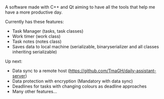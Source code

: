 A software made with C++ and Qt aiming to have all the tools that help me have a more productive day.

Currently has these features:
- Task Manager (tasks, task classes)
- Work timer (work class)
- Task notes (notes class)
- Saves data to local machine (serializable, binaryserializer and all classes inheriting serializable)

Up next:
- Data sync to a remote host (https://github.com/TmaGH/daily-assistant-server)
- Data protection with encryption (Mandatory with data sync)
- Deadlines for tasks with changing colours as deadline approaches
- Many other features...

